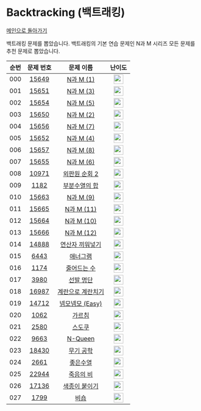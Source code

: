 # Backtracking (백트래킹)

[메인으로 돌아가기](https://github.com/Alom-codingTest/alom-codingTest-25-1)

백트래킹 문제를 뽑았습니다.
백트래킹의 기본 연습 문제인 N과 M 시리즈 모든 문제를 추천 문제로 뽑았습니다.

| 순번  |                                   문제 번호                                   |                                      문제 이름                                      |                                        난이도                                         |
|:---:|:-------------------------------------------------------------------------:|:-------------------------------------------------------------------------------:|:----------------------------------------------------------------------------------:|
| 000 | <a href="https://www.acmicpc.net/problem/15649" target="_blank">15649</a> |  <a href="https://www.acmicpc.net/problem/15649" target="_blank">N과 M (1)</a>   | <img height="25px" width="25px" src="https://static.solved.ac/tier_small/8.svg"/>  |<a href="./../../solution/backtracking/15649" target="_blank">바로 가기</a>|
| 001 | <a href="https://www.acmicpc.net/problem/15651" target="_blank">15651</a> |  <a href="https://www.acmicpc.net/problem/15651" target="_blank">N과 M (3)</a>   | <img height="25px" width="25px" src="https://static.solved.ac/tier_small/8.svg"/>  |<a href="./../../solution/backtracking/15651" target="_blank">바로 가기</a>|
| 002 | <a href="https://www.acmicpc.net/problem/15654" target="_blank">15654</a> |  <a href="https://www.acmicpc.net/problem/15654" target="_blank">N과 M (5)</a>   | <img height="25px" width="25px" src="https://static.solved.ac/tier_small/8.svg"/>  |<a href="./../../solution/backtracking/15654" target="_blank">바로 가기</a>|
| 003 | <a href="https://www.acmicpc.net/problem/15650" target="_blank">15650</a> |  <a href="https://www.acmicpc.net/problem/15650" target="_blank">N과 M (2)</a>   | <img height="25px" width="25px" src="https://static.solved.ac/tier_small/8.svg"/>  |<a href="./../../solution/backtracking/15650" target="_blank">바로 가기</a>|
| 004 | <a href="https://www.acmicpc.net/problem/15656" target="_blank">15656</a> |  <a href="https://www.acmicpc.net/problem/15656" target="_blank">N과 M (7)</a>   | <img height="25px" width="25px" src="https://static.solved.ac/tier_small/8.svg"/>  |<a href="./../../solution/backtracking/15656" target="_blank">바로 가기</a>|
| 005 | <a href="https://www.acmicpc.net/problem/15652" target="_blank">15652</a> |  <a href="https://www.acmicpc.net/problem/15652" target="_blank">N과 M (4)</a>   | <img height="25px" width="25px" src="https://static.solved.ac/tier_small/8.svg"/>  |<a href="./../../solution/backtracking/15652" target="_blank">바로 가기</a>|
| 006 | <a href="https://www.acmicpc.net/problem/15657" target="_blank">15657</a> |  <a href="https://www.acmicpc.net/problem/15657" target="_blank">N과 M (8)</a>   | <img height="25px" width="25px" src="https://static.solved.ac/tier_small/8.svg"/>  |<a href="./../../solution/backtracking/15657" target="_blank">바로 가기</a>|
| 007 | <a href="https://www.acmicpc.net/problem/15655" target="_blank">15655</a> |  <a href="https://www.acmicpc.net/problem/15655" target="_blank">N과 M (6)</a>   | <img height="25px" width="25px" src="https://static.solved.ac/tier_small/8.svg"/>  |<a href="./../../solution/backtracking/15655" target="_blank">바로 가기</a>|
| 008 | <a href="https://www.acmicpc.net/problem/10971" target="_blank">10971</a> |  <a href="https://www.acmicpc.net/problem/10971" target="_blank">외판원 순회 2</a>   | <img height="25px" width="25px" src="https://static.solved.ac/tier_small/9.svg"/>  ||
| 009 |  <a href="https://www.acmicpc.net/problem/1182" target="_blank">1182</a>  |   <a href="https://www.acmicpc.net/problem/1182" target="_blank">부분수열의 합</a>    | <img height="25px" width="25px" src="https://static.solved.ac/tier_small/9.svg"/>  |<a href="./../../solution/backtracking/1182" target="_blank">바로 가기</a>|
| 010 | <a href="https://www.acmicpc.net/problem/15663" target="_blank">15663</a> |  <a href="https://www.acmicpc.net/problem/15663" target="_blank">N과 M (9)</a>   | <img height="25px" width="25px" src="https://static.solved.ac/tier_small/9.svg"/>  |<a href="./../../solution/backtracking/15663" target="_blank">바로 가기</a>|
| 011 | <a href="https://www.acmicpc.net/problem/15665" target="_blank">15665</a> |  <a href="https://www.acmicpc.net/problem/15665" target="_blank">N과 M (11)</a>  | <img height="25px" width="25px" src="https://static.solved.ac/tier_small/9.svg"/>  |<a href="./../../solution/backtracking/15665" target="_blank">바로 가기</a>|
| 012 | <a href="https://www.acmicpc.net/problem/15664" target="_blank">15664</a> |  <a href="https://www.acmicpc.net/problem/15664" target="_blank">N과 M (10)</a>  | <img height="25px" width="25px" src="https://static.solved.ac/tier_small/9.svg"/>  |<a href="./../../solution/backtracking/15664" target="_blank">바로 가기</a>|
| 013 | <a href="https://www.acmicpc.net/problem/15666" target="_blank">15666</a> |  <a href="https://www.acmicpc.net/problem/15666" target="_blank">N과 M (12)</a>  | <img height="25px" width="25px" src="https://static.solved.ac/tier_small/9.svg"/>  |<a href="./../../solution/backtracking/15666" target="_blank">바로 가기</a>|
| 014 | <a href="https://www.acmicpc.net/problem/14888" target="_blank">14888</a> |  <a href="https://www.acmicpc.net/problem/14888" target="_blank">연산자 끼워넣기</a>   | <img height="25px" width="25px" src="https://static.solved.ac/tier_small/10.svg"/> ||
| 015 |  <a href="https://www.acmicpc.net/problem/6443" target="_blank">6443</a>  |     <a href="https://www.acmicpc.net/problem/6443" target="_blank">애너그램</a>     | <img height="25px" width="25px" src="https://static.solved.ac/tier_small/11.svg"/> ||
| 016 |  <a href="https://www.acmicpc.net/problem/1174" target="_blank">1174</a>  |    <a href="https://www.acmicpc.net/problem/1174" target="_blank">줄어드는 수</a>    | <img height="25px" width="25px" src="https://static.solved.ac/tier_small/11.svg"/> ||
| 017 |  <a href="https://www.acmicpc.net/problem/3980" target="_blank">3980</a>  |    <a href="https://www.acmicpc.net/problem/3980" target="_blank">선발 명단</a>     | <img height="25px" width="25px" src="https://static.solved.ac/tier_small/11.svg"/> ||
| 018 | <a href="https://www.acmicpc.net/problem/16987" target="_blank">16987</a> |  <a href="https://www.acmicpc.net/problem/16987" target="_blank">계란으로 계란치기</a>  | <img height="25px" width="25px" src="https://static.solved.ac/tier_small/11.svg"/> ||
| 019 | <a href="https://www.acmicpc.net/problem/14712" target="_blank">14712</a> | <a href="https://www.acmicpc.net/problem/14712" target="_blank">넴모넴모 (Easy)</a> | <img height="25px" width="25px" src="https://static.solved.ac/tier_small/11.svg"/> |<a href="./../../solution/backtracking/14712" target="_blank">바로 가기</a>|
| 020 |  <a href="https://www.acmicpc.net/problem/1062" target="_blank">1062</a>  |     <a href="https://www.acmicpc.net/problem/1062" target="_blank">가르침</a>      | <img height="25px" width="25px" src="https://static.solved.ac/tier_small/12.svg"/> ||
| 021 |  <a href="https://www.acmicpc.net/problem/2580" target="_blank">2580</a>  |     <a href="https://www.acmicpc.net/problem/2580" target="_blank">스도쿠</a>      | <img height="25px" width="25px" src="https://static.solved.ac/tier_small/12.svg"/> |<a href="./../../solution/backtracking/2580" target="_blank">바로 가기</a>|
| 022 |  <a href="https://www.acmicpc.net/problem/9663" target="_blank">9663</a>  |   <a href="https://www.acmicpc.net/problem/9663" target="_blank">N-Queen</a>    | <img height="25px" width="25px" src="https://static.solved.ac/tier_small/12.svg"/> |<a href="./../../solution/backtracking/9663" target="_blank">바로 가기</a>|
| 023 | <a href="https://www.acmicpc.net/problem/18430" target="_blank">18430</a> |    <a href="https://www.acmicpc.net/problem/18430" target="_blank">무기 공학</a>    | <img height="25px" width="25px" src="https://static.solved.ac/tier_small/12.svg"/> |<a href="./../../solution/backtracking/18430" target="_blank">바로 가기</a>|
| 024 |  <a href="https://www.acmicpc.net/problem/2661" target="_blank">2661</a>  |     <a href="https://www.acmicpc.net/problem/2661" target="_blank">좋은수열</a>     | <img height="25px" width="25px" src="https://static.solved.ac/tier_small/12.svg"/> ||
| 025 | <a href="https://www.acmicpc.net/problem/22944" target="_blank">22944</a> |    <a href="https://www.acmicpc.net/problem/22944" target="_blank">죽음의 비</a>    | <img height="25px" width="25px" src="https://static.solved.ac/tier_small/13.svg"/> |<a href="./../../solution/backtracking/22944" target="_blank">바로 가기</a>|
| 026 | <a href="https://www.acmicpc.net/problem/17136" target="_blank">17136</a> |   <a href="https://www.acmicpc.net/problem/17136" target="_blank">색종이 붙이기</a>   | <img height="25px" width="25px" src="https://static.solved.ac/tier_small/14.svg"/> ||
| 027 |  <a href="https://www.acmicpc.net/problem/1799" target="_blank">1799</a>  |      <a href="https://www.acmicpc.net/problem/1799" target="_blank">비숍</a>      | <img height="25px" width="25px" src="https://static.solved.ac/tier_small/16.svg"/> ||